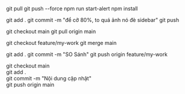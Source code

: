git pull
git push --force
npm run start-alert
npm install

git add .
git commit -m "để cỡ 80%, to quá ảnh nó đè sidebar"
git push

git checkout main
git pull origin main

git checkout feature/my-work
git merge main

git add .
git commit -m "SO Sánh"
git push origin feature/my-work

git checkout main  
git add .  
git commit -m "Nội dung cập nhật"  
git push origin main
